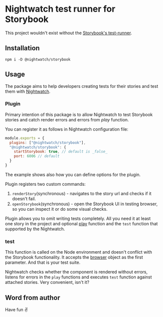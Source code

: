 # Nightwatch test runner for Storybook

This project wouldn't exist without the [Storybook's test-runner](https://github.com/storybookjs/test-runner).

## Installation

```shell
npm i -D @nightwatch/storybook
```

## Usage

The package aims to help developers creating tests for their stories and test them with [Nightwatch](https://nightwatchjs.org).

### Plugin

Primary intention of this package is to allow Nightwatch to test Storybook stories and catch render errors and errors from _play_ function.

You can register it as follows in Nightwatch configuration file:

```js
module.exports = {
  plugins: ["@nightwatch/storybook"],
  "@nightwatch/storybook": {
    startStorybook: true, // default is _false_
    port: 6006 // default
  }
}
```

The example shows also how you can define options for the plugin.

Plugin registers two custom commands:

1. `renderStory`(synchronous) - navigates to the story url and checks if it doesn't fail.
2. `openStorybook`(synchronous) - open the Storybook UI in testing browser, so you can inspect it or do some visual checks.

Plugin allows you to omit writing tests completely. All you need it at least 
one story in the project and optional [play](https://storybook.js.org/docs/react/essentials/interactions#play-function-for-interactions)
function and the `test` function that supported by the Nightwatch.

### test

This function is called on the Node environment and doesn't conflict with the
Storybook functionality. It accepts the [browser](https://nightwatchjs.org/api/#the-browser-object) object as the first 
parameter. And that is your test suite.

Nightwatch checks whether the component is rendered without errors, listens 
for errors in the `play` functions and executes `test` function against 
attached stories. Very convenient, isn't it?

## Word from author

Have fun ✌️